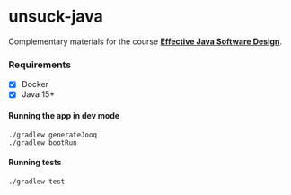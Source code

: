 # unsuck-java

Complementary materials for the course **[Effective Java Software Design](https://devchampions.com/training/java)**. 

### Requirements
- [x] Docker
- [x] Java 15+

#### Running the app in dev mode
```
./gradlew generateJooq
./gradlew bootRun
```

#### Running tests
```
./gradlew test
```
